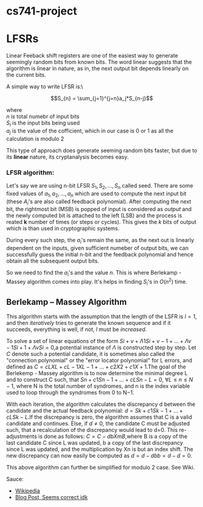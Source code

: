 # cs741-project

# LFSRs
Linear Feeback shift registers are one of the easiest way to generate seemingly random bits from known bits. The word linear suggests that the algorithm is linear in nature, as in, the next output bit depends linearly on the current bits.

A simple way to write LFSR is:\
```math
S_{n} = \sum_{j=1}^{j=n}a_j*S_{n-j}
```
where\
$n$ is total numebr of input bits\
$S_i$ is the input bits being used\
$a_j$ is the value of the cofficient, which in our case is 0 or 1 as all the calculation is modulo 2

This type of approach does generate seeming random bits faster, but due to its **linear** nature, its cryptanalysis becomes easy.

### LFSR algorithm:
Let's say we are using n-bit LFSR $S_1, S_2, ..., S_n$ called seed. There are some fixed values of $a_1, a_2,... , a_n$ which are used to compute the next input bit (these $A_i$'s are also called feedback polynomial). After computing the next bit, the rightmost bit (MSB) is popped of input is considered as *output* and the newly computed bit is attached to the left (LSB) and the process is reated **k** number of times (or steps or cycles). This gives the *$k$* bits of output which is than used in cryptographic systems.

During every such step, the $a_i$'s remain the same, as the next out is linearly dependent on the inputs, given sufficient numeber of output bits, we can successfully guess the initial n-bit and the feedback polynomial and hence obtain all the subsequent output bits.

So we need to find the $a_i$'s and the value $n$. This is where Berlekamp - Massey algorithm comes into play. It's helps in finding $S_i$'s in $O(n^2)$ time. 

## Berlekamp – Massey Algorithm
This algorithm starts with the assumption that the length of the LSFR is $l = 1$, and then *iteratively* tries to generate the known sequence and if it succeeds, everything is well, if not, $l$ must be *increased*. 

To solve a set of linear equations of the form $Si+ν+Λ1Si+ν−1+...+Λν−1Si+1+ΛνSi=0$,a potential instance of $Λ$ is constructed step by step. Let $C$ denote such a potential candidate, it is sometimes also called the "connection polynomial" or the "error locator polynomial" for L errors, and defined as $C=cLXL+cL−1XL−1+...+c2X2+c1X+1$.The goal of the Berlekemp - Massey algorithm is to now determine the minimal degree L and to construct C such, that $Sn+c1Sn−1+...+cLSn−L=0$, $\forall L≤n≤N−1$, where N is the total number of syndromes, and n is the index variable used to loop through the syndromes from 0 to N−1.

With each iteration, the algorithm calculates the discrepancy d between the candidate and the actual feedback polynomial: $d=Sk+c1Sk−1+...+cLSk−L$.If the discrepancy is zero, the algorithm assumes that C is a valid candidate and continues. Else, if $d≠0$, the candidate C must be adjusted such, that a recalculation of the discrepancy would lead to d=0. This re-adjustments is done as follows: $C=C−dbXmB$,where B is a copy of the last candidate C since L was updated, b a copy of the last discrepancy since L was updated, and the multiplication by Xn is but an index shift. The new discrepancy can now easily be computed as $d=d−dbb=d−d=0$.

This above algorithm can further be simplified for modulo 2 case. See Wiki.

Sauce: 
- [Wikipedia](https://en.wikipedia.org/wiki/Berlekamp%E2%80%93Massey_algorithm)
- [Blog Post, Seems correct idk](https://bell0bytes.eu/linear-feedback-shift-registers/)
